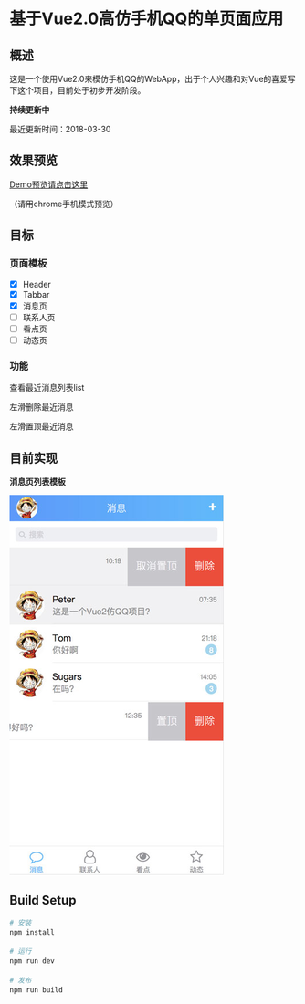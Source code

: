 # 基于Vue2.0高仿手机QQ的单页面应用

## 概述

这是一个使用Vue2.0来模仿手机QQ的WebApp，出于个人兴趣和对Vue的喜爱写下这个项目，目前处于初步开发阶段。

**持续更新中**

最近更新时间：2018-03-30

## 效果预览 

[Demo预览请点击这里](http://120.79.241.61/vue2-QQ/#/) 

（请用chrome手机模式预览）


## 目标

### 页面模板
- [x]  Header
- [x]  Tabbar
- [x]  消息页
- [ ]  联系人页
- [ ]  看点页
- [ ]  动态页

### 功能
查看最近消息列表list

左滑删除最近消息

左滑置顶最近消息

## 目前实现

**消息页列表模板**

![消息页列表模板](./static/message.jpg)


## Build Setup

``` bash
# 安装
npm install

# 运行
npm run dev

# 发布
npm run build
